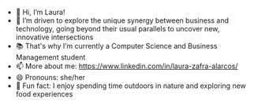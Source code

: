 - 👋 Hi, I’m Laura!
- 👀 I’m driven to explore the unique synergy between business and technology, going beyond their usual parallels to uncover new, innovative intersections
- 📚 That's why I’m currently a Computer Science and Business Management student
- 📫 More about me: https://www.linkedin.com/in/laura-zafra-alarcos/
- 😄 Pronouns: she/her
- 🌱 Fun fact: I enjoy spending time outdoors in nature and exploring new food experiences

<!---
- 💞️ I’m looking to collaborate on ...
LauraZafra/LauraZafra is a ✨ special ✨ repository because its `README.md` (this file) appears on your GitHub profile.
You can click the Preview link to take a look at your changes.
--->
